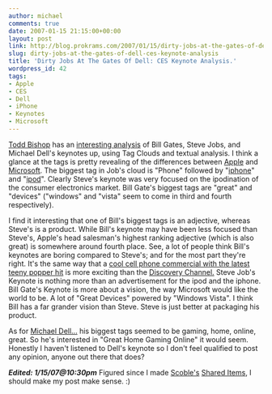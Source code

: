 ```yaml
---
author: michael
comments: true
date: 2007-01-15 21:15:00+00:00
layout: post
link: http://blog.prokrams.com/2007/01/15/dirty-jobs-at-the-gates-of-dell-ces-keynote-analysis/
slug: dirty-jobs-at-the-gates-of-dell-ces-keynote-analysis
title: 'Dirty Jobs At The Gates Of Dell: CES Keynote Analysis.'
wordpress_id: 42
tags:
- Apple
- CES
- Dell
- iPhone
- Keynotes
- Microsoft
---
```


[Todd Bishop](http://blog.seattlepi.nwsource.com/microsoft/bio.asp#bio18359) has an [interesting analysis](http://blog.seattlepi.nwsource.com/microsoft/archives/110473.asp) of Bill Gates, Steve Jobs, and Michael Dell's keynotes up, using Tag Clouds and textual analysis.  I think a glance at the tags is pretty revealing of the differences between [Apple](http://www.apple.com/) and [Microsoft](http://www.microsoft.com/).  The biggest tag in Job's cloud is "Phone" followed by "[iphone](http://www.apple.com/iphone)" and "[ipod](http://www.apple.com/iphone)".  Clearly Steve's keynote was very focused on the ipodination of the consumer electronics market.  Bill Gate's biggest tags are "great" and "devices" ("windows" and "vista" seem to come in third and fourth respectively).  


I find it interesting that one of Bill's biggest tags is an adjective, whereas Steve's is a product.  While Bill's keynote may have been less focused than Steve's, Apple's head salesman's highest ranking adjective (which is also great)  is somewhere around fourth place. See, a lot of people think Bill's keynotes are boring compared to Steve's; and for the most part they're right.  It's the same way that a [cool cell phone commercial with the latest teeny popper hit](http://www.youtube.com/watch?v=jg8Bvu0ENPA) is more exciting than the [Discovery Channel.](http://dsc.discovery.com/)  Steve Job's Keynote is nothing more than an advertisement for the ipod and the iphone.  Bill Gate's Keynote is more about a vision, the way Microsoft would like the world to be.  A lot of "Great Devices" powered by "Windows Vista".  I think Bill has a far grander vision than Steve.  Steve is just better at packaging his product.  


As for [Michael Dell...](http://en.wikipedia.org/wiki/Michael_Dell) his biggest tags seemed to be gaming, home, online, great.  So he's interested in "Great Home Gaming Online" it would seem.  Honestly I haven't listened to Dell's keynote so I don't feel qualified to post any opinion, anyone out there that does?

  


  


***Edited: 1/15/07@10:30pm*** Figured since I made [Scoble's](http://scobleizer.com/) [Shared Items](http://www.google.com/reader/shared/14480565058256660224), I should make my post make sense. :)  

